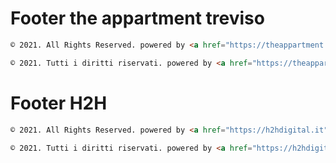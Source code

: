 # Footer the appartment treviso


```html
© 2021. All Rights Reserved. powered by <a href="https://theappartment.it" >the appartment Treviso</a>
```

```html
© 2021. Tutti i diritti riservati. powered by <a href="https://theappartment.it" >the appartment Treviso</a>
```




# Footer H2H
 

```html
© 2021. All Rights Reserved. powered by <a href="https://h2hdigital.it">Human to Human Studio</a> c/o <a href="https://theappartment.it" >the appartment Treviso</a>
```

```html
© 2021. Tutti i diritti riservati. powered by <a href="https://h2hdigital.it">Human to Human Studio</a> c/o <a href="https://theappartment.it" >the appartment Treviso</a>
```
